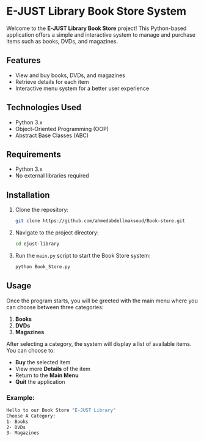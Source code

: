# E-JUST Library Book Store System

Welcome to the **E-JUST Library Book Store** project! This Python-based application offers a simple and interactive system to manage and purchase items such as books, DVDs, and magazines.

## Features

- View and buy books, DVDs, and magazines
- Retrieve details for each item
- Interactive menu system for a better user experience

## Technologies Used

- Python 3.x
- Object-Oriented Programming (OOP)
- Abstract Base Classes (ABC)

## Requirements

- Python 3.x
- No external libraries required

## Installation

1. Clone the repository:

    ```bash
    git clone https://github.com/ahmedabdellmaksoud/Book-store.git
    ```

2. Navigate to the project directory:

    ```bash
    cd ejust-library
    ```

3. Run the `main.py` script to start the Book Store system:

    ```bash
    python Book_Store.py
    ```

## Usage

Once the program starts, you will be greeted with the main menu where you can choose between three categories:

1. **Books**  
2. **DVDs**  
3. **Magazines**  

After selecting a category, the system will display a list of available items. You can choose to:

- **Buy** the selected item
- View more **Details** of the item
- Return to the **Main Menu**
- **Quit** the application

### Example:

```bash
Hello to our Book Store "E-JUST Library"
Choose A Category:
1- Books
2- DVDs
3- Magazines
